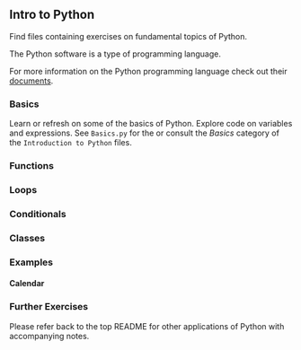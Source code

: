 ## Intro to Python

Find files containing exercises on fundamental topics of Python. 


The Python software is a type of programming language. 

For more information on the Python programming language check out their [documents](https://www.python.org/doc/).

### Basics

Learn or refresh on some of the basics of Python. Explore code on variables and expressions. See `Basics.py` for the or consult the *Basics* category of the `Introduction to Python` files.

### Functions

### Loops

### Conditionals

### Classes

### Examples

#### Calendar

### Further Exercises

Please refer back to the top README for other applications of Python with accompanying notes.